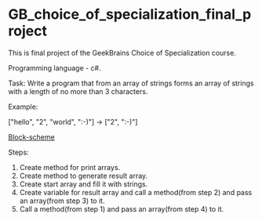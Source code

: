 # GB_choice_of_specialization_final_project

This is final project of the GeekBrains Choice of Specialization course.

Programming language - c#.

Task:
Write a program that from an array of strings forms an array of strings with a length of no more than 3 characters.

Example:

["hello", "2", "world", ":-)"] -> ["2", ":-)"]


[Block-scheme](https://viewer.diagrams.net/?tags=%7B%7D&highlight=0000ff&edit=_blank&layers=1&nav=1&title=GB_final_priject_choise_of_specialization.drawio#R5Vtbb6M4FP41PLYCm%2Btj07SzlbrSrirtzu7LiAQXWBEcgTNJ9tevDXaoMaWe2XKJkCoFH2xjn%2FOdiz%2BoAe93py9FuE9%2BxRHKDGBGJwOuDQCA6dn0h0nOtcSyoFVL4iKNuKwRvKT%2FIi40ufSQRqiUOhKMM5LuZeEW5znaEkkWFgU%2Byt1ecSY%2FdR%2FGSBG8bMNMlf6ZRiSppT7wGvkvKI0T8WTLDeo7u1B05jspkzDCxzci%2BGDA%2BwJjUl%2FtTvcoY9oTeqnHPb5z97KwAuVEZ8CTHWHr8cvNt7%2FvvhLr2%2BYP8%2BX3Gwj44shZ7BhFVAG8iQuS4BjnYfbQSFcFPuQRYtOatNX0ecZ4T4UWFf6DCDlza4YHgqkoIbuM36UrLs5f2fhbRzT%2F4tNVjfVJap15q14rW%2BC7OuCiEh%2BKLerZuMBSWMSI9CnoYimKcYR3iK6HjitQFpL0u7yOkGMtvvRrzEEvuEV%2BwDp83u9hduBPKumCiWKyxiBMu8ckJehlH1b7P1K%2FlJXP50QFQad%2BNarb5gN8px4hnJoj%2FNg4iCVQn7xxDsccSE9A0RPKo7lpyfc11eQOpSYIF%2BrsUNPZnSmdHXY4e5HmseGsDGddp7OQLae6aRreCufIAPdsY0fML5ICIcNbV%2BpzM7rX1aagVzG7KpmFxPBqsttnlMcUi0rXlJr8dOlrqh0KVB4ycscmoXNUU4Q75kL5pmQ%2FOgOf2g9pYXN0Dw00HTQYzEFtBQM5XqjPOpo%2BC%2BxeE4scKlIVn1bbpfnEv%2BGUbqDpgl9fS0QUg1%2Be%2F%2FMYsNU4cKYF8KQgkCDQIGI%2BILBAPwjMW9%2BHXmfRMl8kOAoQLmFZRNsquDJFVqG9Xe8keLc5lKPUOpYph1JoqrHU7wil%2FmCh1Fto3Ax04%2BaUtU6gQHtf1G5V1weK7ejhec8uI7w97CqdfATqTW3L581w9YLnahYMg6HcVguGiZLFJyLYArpR3%2Fso6jtmYF9Z1LfdmdeA1nixTBsJIOhFgnkLJBTcWO7cYSC2%2FgYG9fnP4YczZ305van1AFTOY1MWB8CTi%2FCu4sBy3THj5mJpT1vXo96JrSMRn2pe47XvqvobnSmAJpQg7NhTk3m2s1QIe5oQ%2Fr9sXjX0jpNuosOeZYCyIyVwoDiC5OZAEcTW4zv9Ldvp608v6hV8bnLxFPdSCb2JPM0OZAVC3bcLw9HmS%2FU0cB3JAqjJosWci0Mlp5pzdKzMyfso0GdjPmTE2%2FWUZO8xCBfJS%2BwOLwHeqF4y93PLmI6jm6L6jy30AOtKVp4%2Few19BQXLZa%2B1YQD8j3DgB%2Fa10ddALTKuh7924dT8tUqRLtiRfE1HgmavlZkjAbf1RnD2jmSrnwFNk1mnsKjV%2F3pXZfa8uZsTqCnyepk9Xy5Du8LmyMzeUt%2F7Ad0Xf5N%2B5ATUtDYtsQdaL4i0P2YcjthTD5fLQLCIHcPTDT%2FF7LmmHOsc68eYvVb%2FYZg9oUOF2ZN5jieeaC6ERjsD6Xy41%2BmxY%2FMgdjsDdRDzAH6O%2F9Jm87l%2BbbHmvx7gw38%3D)

Steps:
1. Create method for print arrays.
2. Create method to generate result array. 
3. Create start array and fill it with strings.
4. Create variable for result array and call a method(from step 2) and pass an array(from step 3) to it.
5. Call a method(from step 1) and pass an array(from step 4) to it.

